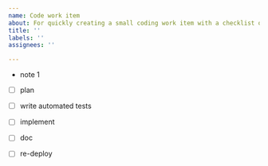 ```yaml
---
name: Code work item
about: For quickly creating a small coding work item with a checklist of things to do
title: ''
labels: ''
assignees: ''

---
```


- note 1
- [ ] plan
- [ ] write automated tests
- [ ] implement
- [ ] doc
- [ ] re-deploy

